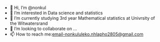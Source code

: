 - 👋 Hi, I’m @nonkul
- 👀 I’m interested in  Data science and statistics
- 🌱 I’m currently studying 3rd year Mathematical statistics at Univrsity of the Witwatersrand
- 💞️ I’m looking to collaborate on ...
- 📫 How to reach me:email-nonkululeko.nhlapho2805@gmail.com

<!---
nonkul/nonkul is a ✨ special ✨ repository because its `README.md` (this file) appears on your GitHub profile.
You can click the Preview link to take a look at your changes.
--->
